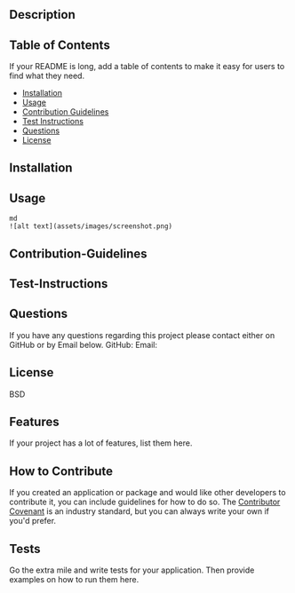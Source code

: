 # 
## Description


## Table of Contents
If your README is long, add a table of contents to make it easy for users to find what they need.
- [Installation](#installation)
- [Usage](#usage)
- [Contribution Guidelines](#contribution-guidelines)
- [Test Instructions](#test-instructions)
- [Questions](#questions)
- [License](#license)

## Installation


## Usage


    md
    ![alt text](assets/images/screenshot.png)
    
## Contribution-Guidelines


## Test-Instructions


## Questions
If you have any questions regarding this project please contact either on GitHub or by Email below.
GitHub: 
Email: 

## License
BSD


## Features
If your project has a lot of features, list them here.
## How to Contribute
If you created an application or package and would like other developers to contribute it, you can include guidelines for how to do so. The [Contributor Covenant](https://www.contributor-covenant.org/) is an industry standard, but you can always write your own if you'd prefer.
## Tests
Go the extra mile and write tests for your application. Then provide examples on how to run them here.
